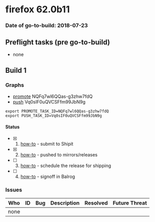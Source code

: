 # firefox 62.0b11

### Date of go-to-build: 2018-07-23

## Preflight tasks (pre go-to-build)
- none

## Build 1  

### Graphs
* [promote](https://tools.taskcluster.net/push-inspector/#/NQFq7wl6QQas-g3zhw7fdQ) NQFq7wl6QQas-g3zhw7fdQ
* [push](https://tools.taskcluster.net/push-inspector/#/Vq0sIF0uQVCSFfm99JbN9g) Vq0sIF0uQVCSFfm99JbN9g
```
export PROMOTE_TASK_ID=NQFq7wl6QQas-g3zhw7fdQ
export PUSH_TASK_ID=Vq0sIF0uQVCSFfm99JbN9g
```


#### Status
- [x] 1.  [how-to](https://wiki.mozilla.org/Release:Release_Automation_on_Mercurial:Starting_a_Release#Submit_to_Ship_It)  - submit to Shipit
- [x] 2.  [how-to](https://github.com/mozilla-releng/releasewarrior-2.0/blob/master/docs/release-promotion/desktop/howto.md#push-artifacts-to-releases-directory)  - pushed to mirrors/releases
- [ ] 3.  [how-to](https://github.com/mozilla-releng/releasewarrior-2.0/blob/master/docs/release-promotion/desktop/howto.md#ship-the-release)  - schedule the release for shipping
- [ ] 4.  [how-to](https://github.com/mozilla-releng/releasewarrior-2.0/blob/master/docs/release-promotion/desktop/howto.md#obtain-sign-offs-for-changes)  - signoff in Balrog

### Issues
| Who                 | ID               | Bug                                                                 | Description                | Resolved                | Future Threat                |
| ------------------- | ---------------- | ------------------------------------------------------------------- | -------------------------- | ----------------------- | ---------------------------- |
| none | | | | | |

